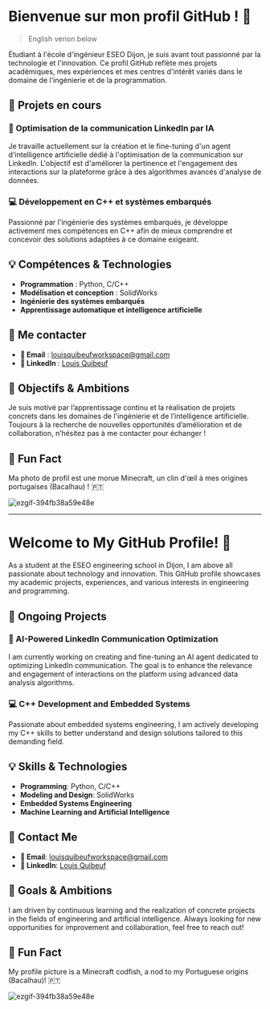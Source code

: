 # Bienvenue sur mon profil GitHub ! 👋

> English verion below

Étudiant à l'école d'ingénieur ESEO Dijon, je suis avant tout passionné par la technologie et l'innovation. Ce profil GitHub reflète mes projets académiques, mes expériences et mes centres d'intérêt variés dans le domaine de l'ingénierie et de la programmation.

## 🚀 Projets en cours
### 🤖 Optimisation de la communication LinkedIn par IA
Je travaille actuellement sur la création et le fine-tuning d'un agent d'intelligence artificielle dédié à l'optimisation de la communication sur LinkedIn. L'objectif est d'améliorer la pertinence et l'engagement des interactions sur la plateforme grâce à des algorithmes avancés d'analyse de données.

### 💻 Développement en C++ et systèmes embarqués
Passionné par l'ingénierie des systèmes embarqués, je développe activement mes compétences en C++ afin de mieux comprendre et concevoir des solutions adaptées à ce domaine exigeant.

## 💡 Compétences & Technologies
- **Programmation** : Python, C/C++
- **Modélisation et conception** : SolidWorks
- **Ingénierie des systèmes embarqués**
- **Apprentissage automatique et intelligence artificielle**

## 📩 Me contacter
- **📧 Email** : louisquibeufworkspace@gmail.com
- **💼 LinkedIn** : [Louis Quibeuf](https://www.linkedin.com/in/louis-quibeuf)

## 🎯 Objectifs & Ambitions
Je suis motivé par l’apprentissage continu et la réalisation de projets concrets dans les domaines de l'ingénierie et de l’intelligence artificielle. Toujours à la recherche de nouvelles opportunités d’amélioration et de collaboration, n’hésitez pas à me contacter pour échanger !

## 🎉 Fun Fact
Ma photo de profil est une morue Minecraft, un clin d'œil à mes origines portugaises (Bacalhau) ! 🇵🇹

![ezgif-394fb38a59e48e](https://github.com/user-attachments/assets/1985e42f-432a-4130-ae76-873344178ae9)

***

# Welcome to My GitHub Profile! 👋

As a student at the ESEO engineering school in Dijon, I am above all passionate about technology and innovation. This GitHub profile showcases my academic projects, experiences, and various interests in engineering and programming.

## 🚀 Ongoing Projects
### 🤖 AI-Powered LinkedIn Communication Optimization
I am currently working on creating and fine-tuning an AI agent dedicated to optimizing LinkedIn communication. The goal is to enhance the relevance and engagement of interactions on the platform using advanced data analysis algorithms.

### 💻 C++ Development and Embedded Systems
Passionate about embedded systems engineering, I am actively developing my C++ skills to better understand and design solutions tailored to this demanding field.

## 💡 Skills & Technologies
- **Programming**: Python, C/C++
- **Modeling and Design**: SolidWorks
- **Embedded Systems Engineering**
- **Machine Learning and Artificial Intelligence**

## 📩 Contact Me
- **📧 Email**: louisquibeufworkspace@gmail.com
- **💼 LinkedIn**: [Louis Quibeuf](https://www.linkedin.com/in/louis-quibeuf)

## 🎯 Goals & Ambitions
I am driven by continuous learning and the realization of concrete projects in the fields of engineering and artificial intelligence. Always looking for new opportunities for improvement and collaboration, feel free to reach out!

## 🎉 Fun Fact
My profile picture is a Minecraft codfish, a nod to my Portuguese origins (Bacalhau)! 🇵🇹

![ezgif-394fb38a59e48e](https://github.com/user-attachments/assets/1985e42f-432a-4130-ae76-873344178ae9)
